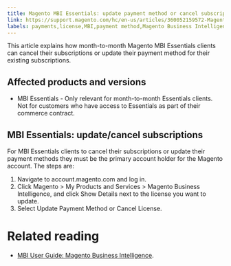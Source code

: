 ```yaml
---
title: Magento MBI Essentials: update payment method or cancel subscription
link: https://support.magento.com/hc/en-us/articles/360052159572-Magento-MBI-Essentials-update-payment-method-or-cancel-subscription
labels: payments,license,MBI,payment method,Magento Business Intelligence,how to,MBI Essentials
---
```


<p>This article explains how month-to-month Magento MBI Essentials clients can cancel their subscriptions or update their payment method for their existing subscriptions.</p>
<h2>Affected products and versions</h2>
<ul>
<li>MBI Essentials - Only relevant for month-to-month Essentials clients. Not for customers who have access to Essentials as part of their commerce contract.</li>
</ul>
<h2>MBI Essentials: update/cancel subscriptions</h2>
<p>For MBI Essentials clients to cancel their subscriptions or update their payment methods they must be the primary account holder for the Magento account. The steps are:</p>
<ol>
<li>Navigate to account.magento.com and log in.</li>
<li>Click Magento &gt; My Products and Services &gt; Magento Business Intelligence, and click Show Details next to the license you want to update.</li>
<li>Select Update Payment Method or Cancel License.</li>
</ol>
<h1>Related reading</h1>
<ul>
<li>
<a href="https://docs.magento.com/mbi/">MBI User Guide: Magento Business Intelligence</a>.</li>
</ul>